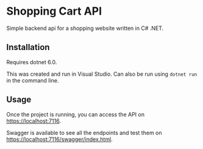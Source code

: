 # Shopping Cart API

Simple backend api for a shopping website written in C# .NET.

## Installation

Requires dotnet 6.0. 

This was created and run in Visual Studio. Can also be run using `dotnet run` in the command line.

## Usage

Once the project is running, you can access the API on [https://localhost:7116](https://localhost:7116). 

Swagger is available to see all the endpoints and test them on [https://localhost:7116/swagger/index.html](https://localhost:7116/swagger/index.html). 
